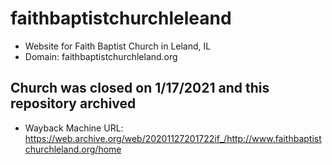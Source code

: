 # faithbaptistchurchleleand

- Website for Faith Baptist Church in Leland, IL
- Domain: faithbaptistchurchleland.org

## Church was closed on 1/17/2021 and this repository archived

- Wayback Machine URL: <https://web.archive.org/web/20201127201722if_/http://www.faithbaptistchurchleland.org/home>
